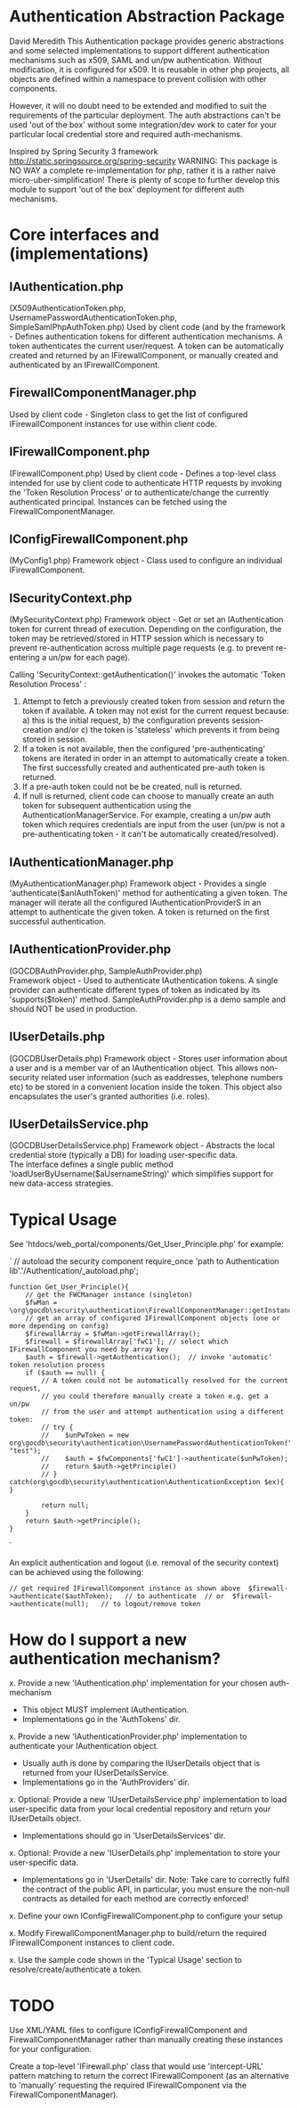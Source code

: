 
Authentication Abstraction Package
===================================
David Meredith
This Authentication package provides generic abstractions and some selected 
implementations to support different authentication mechanisms such as x509, 
SAML and un/pw authentication. Without modification, it is configured for x509. 
It is reusable in other php projects, all objects are defined within a namespace 
to prevent collision with other components. 

However, it will no doubt need to be extended and modified to suit the 
requirements of the particular deployment. The auth abstractions can't be used 
'out of the box' without some integration/dev work to cater for your 
particular local credential store and required auth-mechanisms.  
  
Inspired  by Spring Security 3 framework http://static.springsource.org/spring-security
WARNING: This package is NO WAY a complete re-implementation for php, rather it is 
a rather naive micro-uber-simplification! 
There is plenty of scope to further develop this module to support 'out of the box' 
deployment for different auth mechanisms. 


Core interfaces and (implementations) 
=====================================
 
IAuthentication.php 
-------------------
(X509AuthenticationToken.php, UsernamePasswordAuthenticationToken.php, SimpleSamlPhpAuthToken.php) 
Used by client code (and by the framework - Defines authentication tokens for 
different authentication mechanisms. A token authenticates the current user/request. 
A token can be automatically created and returned by an IFirewallComponent, 
or manually created and authenticated by an IFirewallComponent.   


FirewallComponentManager.php
----------------------------
Used by client code - Singleton class to get the list of configured 
IFirewallComponent instances for use within client code.  


IFirewallComponent.php  
----------------------
(FirewallComponent.php) 
Used by client code - Defines a top-level class intended for use by client code to authenticate 
HTTP requests by invoking the 'Token Resolution Process' or to authenticate/change 
the currently authenticated principal. Instances can be fetched using the FirewallComponentManager. 


IConfigFirewallComponent.php
------------------------------------
(MyConfig1.php)
Framework object - Class used to configure an individual IFirewallComponent. 


ISecurityContext.php
--------------------------
(MySecurityContext.php)
Framework object - Get or set an IAuthentication token for current thread of execution. 
Depending on the configuration, the token may be retrieved/stored in HTTP session 
which is necessary to prevent re-authentication across multiple page requests
(e.g. to prevent re-entering a un/pw for each page).
  
Calling 'SecurityContext::getAuthentication()' invokes the automatic 'Token Resolution Process' :
  1. Attempt to fetch a previously created token from session and return the token if available. 
     A token may not exist for the current request because: a) this is the 
     initial request, b) the configuration prevents session-creation and/or 
     c) the token is 'stateless' which prevents it from being stored in session.  
  2. If a token is not available, then the configured 'pre-authenticating' 
     tokens are iterated in order in an attempt to automatically create a token.  
     The first successfully created and authenticated pre-auth token is returned. 
  3. If a pre-auth token could not be be created, null is returned.     
  4. If null is returned, client code can choose to manually create an auth token 
     for subsequent authentication using the AuthenticationManagerService. For 
     example, creating a un/pw auth token which requires credentials are input 
     from the user (un/pw is not a pre-authenticating token - it can't be 
     automatically created/resolved).  


IAuthenticationManager.php 
--------------------------
(MyAuthenticationManager.php)
Framework object - Provides a single 'authenticate($anIAuthToken)' method for authenticating a 
given token. The manager will iterate all the configured IAuthenticationProviderS 
in an attempt to authenticate the given token. A token is returned on the first successful authentication. 


IAuthenticationProvider.php 
---------------------------
(GOCDBAuthProvider.php, SampleAuthProvider.php)  
Framework object - Used to authenticate IAuthentication tokens. A single provider can authenticate
different types of token as indicated by its 'supports($token)' method. 
SampleAuthProvider.php is a demo sample and should NOT be used in production. 


IUserDetails.php 
----------------
(GOCDBUserDetails.php) 
Framework object - Stores user information about a user and is a member var of an IAuthentication object. 
This allows non-security related user information (such as eaddresses, 
telephone numbers etc) to be stored in a convenient location inside the token. This object 
also encapsulates the user's granted authorities (i.e. roles). 


IUserDetailsService.php 
-----------------------
(GOCDBUserDetailsService.php)
Framework object - Abstracts the local credential store (typically a DB) for loading user-specific data.  
The interface defines a single public method 'loadUserByUsername($aUsernameString)' 
which simplifies support for new data-access strategies.



Typical Usage 
=============
See 'htdocs/web_portal/components/Get_User_Principle.php' for example: 
 
`
    // autoload the security component 
    require_once 'path to Authentication lib'.'/Authentication/_autoload.php'; 

    function Get_User_Principle(){
        // get the FWCManager instance (singleton) 
        $fwMan = \org\gocdb\security\authentication\FirewallComponentManager::getInstance(); 
        // get an array of configured IFirewallComponent objects (one or more depending on config) 
        $firewallArray = $fwMan->getFirewallArray(); 
        $firewall = $firewallArray['fwC1']; // select which IFirewallComponent you need by array key 
        $auth = $firewall->getAuthentication();  // invoke 'automatic' token resolution process 
        if ($auth == null) {
            // A token could not be automatically resolved for the current request, 
            // you could therefore manually create a token e.g. get a un/pw  
            // from the user and attempt authentication using a different token: 
            // try {
            //    $unPwToken = new org\gocdb\security\authentication\UsernamePasswordAuthenticationToken("test", "test");
            //    $auth = $fwComponents['fwC1']->authenticate($unPwToken);
            //    return $auth->getPrinciple()
            // } catch(org\gocdb\security\authentication\AuthenticationException $ex){ }
            
            return null; 
        } 
        return $auth->getPrinciple(); 
    }
`
 
An explicit authentication and logout (i.e. removal of the security context) 
can be achieved using the following: 

`
    // get required IFirewallComponent instance as shown above 
    $firewall->authenticate($authToken);   // to authenticate 
       // or 
    $firewall->authenticate(null);   // to logout/remove token  
`


How do I support a new authentication mechanism?
================================================
x. Provide a new 'IAuthentication.php' implementation for your chosen auth-mechanism 
   - This object MUST implement IAuthentication.
   - Implementations go in the 'AuthTokens' dir.  

x. Provide a new 'IAuthenticationProvider.php' implementation to authenticate your 
   IAuthentication object.   
   - Usually auth is done by comparing the IUserDetails object that is returned 
     from your IUserDetailsService.  
   - Implementations go in the 'AuthProviders' dir. 

x. Optional: Provide a new 'IUserDetailsService.php' implementation to load user-specific data
   from your local credential repository and return your IUserDetails object. 
   - Implementations should go in 'UserDetailsServices' dir. 

x. Optional: Provide a new 'IUserDetails.php' implementation to store your user-specific data. 
   - Implementations go in 'UserDetails' dir. 
    Note: Take care to correctly fulfil the contract of the public API, in particular, 
    you must ensure the non-null contracts as detailed for each method are correctly enforced! 

x. Define your own IConfigFirewallComponent.php to configure your setup 

x. Modify FirewallComponentManager.php to build/return the required IFirewallComponent 
  instances to client code. 

x. Use the sample code shown in the 'Typical Usage' section to resolve/create/authenticate a token.  



TODO
=====
Use XML/YAML files to configure IConfigFirewallComponent and FirewallComponentManager
rather than manually creating these instances for your configuration.   

Create a top-level 'IFirewall.php' class that would use 'intercept-URL' pattern matching 
to return the correct IFirewallComponent (as an alternative to 'manually' 
requesting the required IFirewallComponent via the FirewallComponentManager).  
